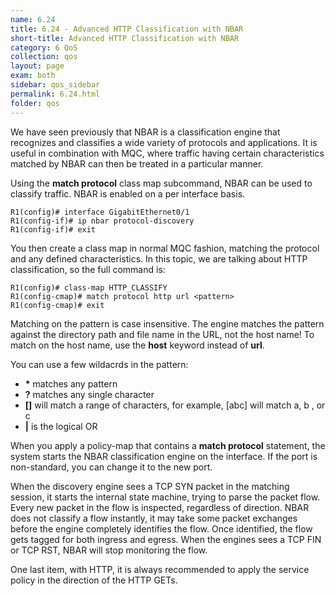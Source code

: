 ```yaml
---
name: 6.24
title: 6.24 - Advanced HTTP Classification with NBAR
short-title: Advanced HTTP Classification with NBAR
category: 6 QoS
collection: qos
layout: page
exam: both
sidebar: qos_sidebar
permalink: 6.24.html
folder: qos
---
```

We have seen previously that NBAR is a classification engine that recognizes and classifies a wide variety of protocols and applications. It is useful in combination with MQC, where traffic having certain characteristics matched by NBAR can then be treated in a particular manner.

Using the **match protocol** class map subcommand, NBAR can be used to classify traffic. NBAR is enabled on a per interface basis.
```
R1(config)# interface GigabitEthernet0/1
R1(config-if)# ip nbar protocol-discovery
R1(config-if)# exit
```
You then create a class map in normal MQC fashion, matching the protocol and any defined characteristics. In this topic, we are talking about HTTP classification, so the full command is:
```
R1(config)# class-map HTTP_CLASSIFY
R1(config-cmap)# match protocol http url <pattern>
R1(config-cmap)# exit
```
Matching on the pattern is case insensitive. The engine matches the pattern against the directory path and file name in the URL, not the host name! To match on the host name, use the **host** keyword instead of **url**.

You can use a few wildacrds in the pattern:
- **\*** matches any pattern
- **?** matches any single character
- **[]** will match a range of characters, for example, [abc] will match a, b , or c
- **\|** is the logical OR

When you apply a policy-map that contains a **match protocol** statement, the system starts the NBAR classification engine on the interface. If the port is non-standard, you can change it to the new port.

When the discovery engine sees a TCP SYN packet in the matching session, it starts the internal state machine, trying to parse the packet flow. Every new packet in the flow is inspected, regardless of direction. NBAR does not classify a flow instantly, it may take some packet exchanges before the engine completely identifies the flow. Once identified, the flow gets tagged for both ingress and egress. When the engines sees a TCP FIN or TCP RST, NBAR will stop monitoring the flow.

One last item, with HTTP, it is always recommended to apply the service policy in the direction of the HTTP GETs.
